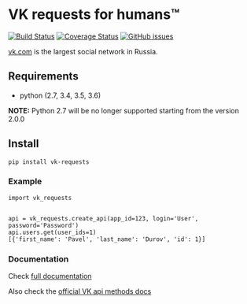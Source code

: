 VK requests for humans™
========================================================================================================
[![Build Status](https://travis-ci.org/prawn-cake/vk-requests.svg?branch=master)](https://travis-ci.org/prawn-cake/vk-requests)
[![Coverage Status](https://coveralls.io/repos/prawn-cake/vk-requests/badge.svg?branch=master&service=github)](https://coveralls.io/github/prawn-cake/vk-requests?branch=master)
[![GitHub issues](https://img.shields.io/github/issues/prawn-cake/vk-requests.svg)](https://github.com/prawn-cake/vk-requests/issues)

[vk.com](https://vk.com) is the largest social network in Russia.

## Requirements

* python (2.7, 3.4, 3.5, 3.6)

**NOTE:** Python 2.7 will be no longer supported starting from the version 2.0.0

## Install

    pip install vk-requests
    

### Example

    import vk_requests
    
    
    api = vk_requests.create_api(app_id=123, login='User', password='Password')
    api.users.get(user_ids=1)
    [{'first_name': 'Pavel', 'last_name': 'Durov', 'id': 1}]
    
### Documentation

Check [full documentation](https://prawn-cake.github.io/vk-requests/)

Also check the [official VK api methods docs](https://vk.com/dev/methods)
    
